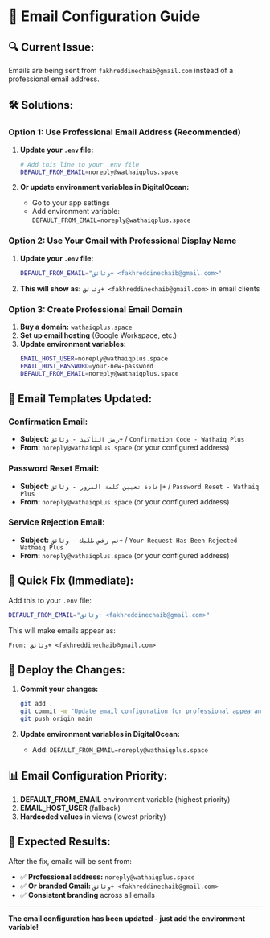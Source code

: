# 📧 Email Configuration Guide

## 🔍 **Current Issue:**
Emails are being sent from `fakhreddinechaib@gmail.com` instead of a professional email address.

## 🛠️ **Solutions:**

### **Option 1: Use Professional Email Address (Recommended)**

1. **Update your `.env` file:**
   ```bash
   # Add this line to your .env file
   DEFAULT_FROM_EMAIL=noreply@wathaiqplus.space
   ```

2. **Or update environment variables in DigitalOcean:**
   - Go to your app settings
   - Add environment variable: `DEFAULT_FROM_EMAIL=noreply@wathaiqplus.space`

### **Option 2: Use Your Gmail with Professional Display Name**

1. **Update your `.env` file:**
   ```bash
   DEFAULT_FROM_EMAIL="وثائق+ <fakhreddinechaib@gmail.com>"
   ```

2. **This will show as:** `وثائق+ <fakhreddinechaib@gmail.com>` in email clients

### **Option 3: Create Professional Email Domain**

1. **Buy a domain:** `wathaiqplus.space`
2. **Set up email hosting** (Google Workspace, etc.)
3. **Update environment variables:**
   ```bash
   EMAIL_HOST_USER=noreply@wathaiqplus.space
   EMAIL_HOST_PASSWORD=your-new-password
   DEFAULT_FROM_EMAIL=noreply@wathaiqplus.space
   ```

## 📧 **Email Templates Updated:**

### **Confirmation Email:**
- **Subject:** `رمز التأكيد - وثائق+` / `Confirmation Code - Wathaiq Plus`
- **From:** `noreply@wathaiqplus.space` (or your configured address)

### **Password Reset Email:**
- **Subject:** `إعادة تعيين كلمة المرور - وثائق+` / `Password Reset - Wathaiq Plus`
- **From:** `noreply@wathaiqplus.space` (or your configured address)

### **Service Rejection Email:**
- **Subject:** `تم رفض طلبك - وثائق+` / `Your Request Has Been Rejected - Wathaiq Plus`
- **From:** `noreply@wathaiqplus.space` (or your configured address)

## 🔧 **Quick Fix (Immediate):**

Add this to your `.env` file:
```bash
DEFAULT_FROM_EMAIL="وثائق+ <fakhreddinechaib@gmail.com>"
```

This will make emails appear as:
```
From: وثائق+ <fakhreddinechaib@gmail.com>
```

## 🚀 **Deploy the Changes:**

1. **Commit your changes:**
   ```bash
   git add .
   git commit -m "Update email configuration for professional appearance"
   git push origin main
   ```

2. **Update environment variables in DigitalOcean:**
   - Add: `DEFAULT_FROM_EMAIL=noreply@wathaiqplus.space`

## 📊 **Email Configuration Priority:**

1. **DEFAULT_FROM_EMAIL** environment variable (highest priority)
2. **EMAIL_HOST_USER** (fallback)
3. **Hardcoded values** in views (lowest priority)

## 🎯 **Expected Results:**

After the fix, emails will be sent from:
- ✅ **Professional address:** `noreply@wathaiqplus.space`
- ✅ **Or branded Gmail:** `وثائق+ <fakhreddinechaib@gmail.com>`
- ✅ **Consistent branding** across all emails

---

**The email configuration has been updated - just add the environment variable!**
